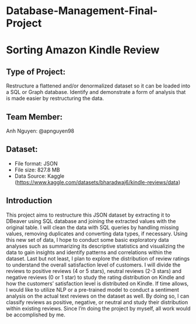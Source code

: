 # Database-Management-Final-Project
# Sorting Amazon Kindle Review

## Type of Project:
Restructure a flattened and/or denormalized dataset so it can be loaded into a SQL or Graph database. 
Identify and demonstrate a form of analysis that is made easier by restructuring the data.

## Team Member:
Anh Nguyen: @apnguyen98

## Dataset:
+ File format: JSON
+ File size: 827.8 MB
+ Data Source: Kaggle (https://www.kaggle.com/datasets/bharadwaj6/kindle-reviews/data)


## Introduction

This project aims to restructure this JSON dataset by extracting it to DBeaver using SQL database and joining the extracted values 
with the original table. I will clean the data with SQL queries by handling missing values, 
removing duplicates and converting data types, if necessary. Using this new set of data, I hope 
to conduct some basic exploratory data analyses such as summarizing its descriptive statistics 
and visualizing the data to gain insights and identify patterns and correlations within the 
dataset. Last but not least, I plan to explore the distribution of review ratings to understand the 
overall satisfaction level of customers. I will divide the reviews to positive reviews (4 or 5 stars), 
neutral reviews (2-3 stars) and negative reviews (0 or 1 star) to study the rating distribution on 
Kindle and how the customers’ satisfaction level is distributed on Kindle.
If time allows, I would like to utilize NLP or a pre-trained model to conduct a sentiment 
analysis on the actual text reviews on the dataset as well. By doing so, I can classify reviews as 
positive, negative, or neutral and study their distribution within existing reviews.
Since I’m doing the project by myself, all work would be accomplished by me.



